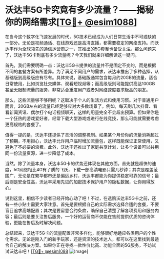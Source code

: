 # 沃达丰5G卡究竟有多少流量？——揭秘你的网络需求[[TG💪+ @esim1088](https://t.me/s/esim1088)]

在当今这个数字化飞速发展的时代，5G技术已经成为人们日常生活中不可或缺的一部分。无论是视频通话、在线游戏还是高清直播，都需要稳定的网络支持。而沃达丰作为全球领先的通信运营商之一，其推出的5G套餐也备受关注。那么问题来了，沃达丰5G卡到底有多少流量呢？今天我们就来详细解读这一疑问。

首先，我们需要明确一点：沃达丰5G卡提供的流量并不是固定不变的，而是根据不同的套餐方案有所差异。为了满足不同用户的需求，沃达丰推出了多种选择，从基础版到高级版应有尽有。具体来说，基础版通常包含每月约20GB的流量，适合日常使用，比如浏览社交媒体、观看短视频等；而高级版则可能提供高达100GB甚至无限制流量的服务，非常适合重度用户或者对网络速度要求极高的朋友。

那么，这些流量够不够用呢？这取决于个人的生活方式和使用习惯。对于普通用户而言，20GB左右的流量已经足够应对大多数场景了。例如，每天刷几次抖音、看看新闻资讯、偶尔打个电话视频聊天，这样的用量完全不会超出预算。但如果你是一个狂热的游戏爱好者，经常下载大型游戏或进行在线竞技，那么可能就需要考虑更高规格的套餐了。

值得一提的是，沃达丰还提供了灵活的调整机制。如果某个月份你的流量消耗超过了预期，不用担心，沃达丰允许用户临时增加流量包，这样既能保证正常使用，又避免了不必要的浪费。此外，沃达丰还推出了家庭共享计划，让多个设备可以共用同一份流量资源，进一步降低了成本。

当然，除了流量本身，沃达丰5G卡的优势还体现在其他方面。首先就是超快的速度，5G网络相比4G有了质的飞跃，下载一部高清电影只需几秒钟；其次是覆盖范围广，无论是在繁华都市还是偏远乡村，沃达丰都能为你提供稳定可靠的信号；最后则是安全性高，沃达丰采用先进的加密技术保护用户的隐私数据，让你用得放心。

说到这里，相信不少读者已经开始心动了吧！不过，在选购沃达丰5G卡之前，还有一些小贴士需要大家注意。首先是要根据自己的实际需求选择合适的套餐，不要盲目追求高端配置；其次是要留意合约条款，确保自己清楚了解各项费用和服务内容；最后则是要关注售后服务，一个好的运营商不仅能在售前提供优质的咨询体验，更能在售后及时解决问题。

总结起来，沃达丰5G卡的流量配置非常多样化，能够很好地适应各类用户的个性化需求。无论是刚入门的新手玩家，还是资深的技术达人，都可以在这里找到最适合自己的解决方案。如果你正在寻找一款性价比高、功能全面的5G服务，不妨试试沃达丰吧！[[TG💪+ @esim1088](https://t.me/s/esim1088) ![Image](https://i.postimg.cc/4NQfJmqS/Snipaste-2025-05-13-00-14-12.png)]
